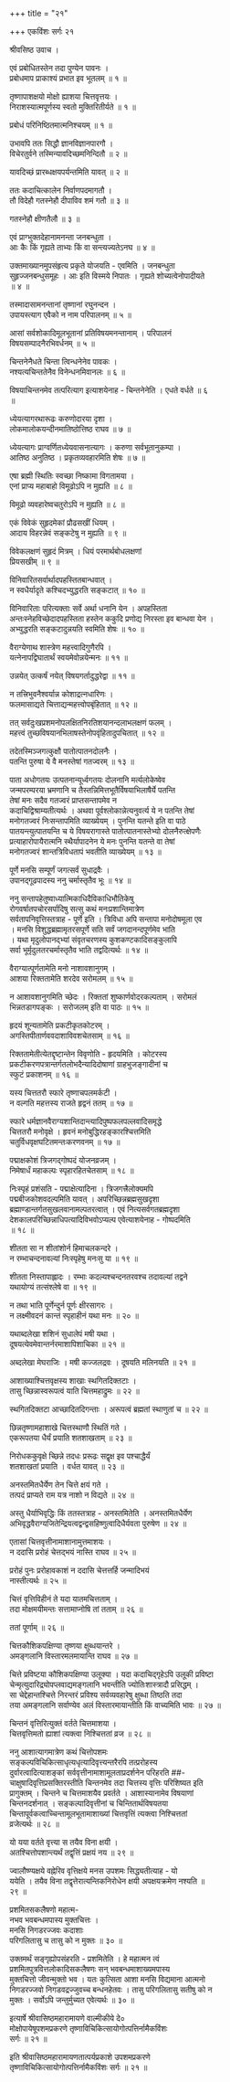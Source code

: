 +++
title = "२१"

+++
एकविंशः सर्गः २१   
  
श्रीवसिष्ठ उवाच ।  
  
एवं प्रबोधितस्तेन तदा पुण्येन पावनः ।  
प्रबोधमाप प्राकाश्यं प्रभात इव भूतलम् ॥ १ ॥  
  
तृष्णापाशक्षयो मोक्षो ह्याशया चित्तवृत्तयः ।  
निराशस्यात्मपूर्णस्य स्वतो मुक्तिरितीर्यते ॥ १ ॥  
  
प्रबोधं परिनिष्ठितमात्मनिश्चयम् ॥ १ ॥  
  
उभावपि ततः सिद्धौ ज्ञानविज्ञानपारगौ ।  
विचेरतुर्वने तस्मिन्यावदिच्छमनिन्दितौ ॥ २ ॥  
  
यावदिच्छं प्रारब्धक्षयपर्यन्तमिति यावत् ॥ २ ॥  
  
ततः कदाचित्कालेन निर्वाणपदमागतौ ।  
तौ विदेहौ गतस्नेहौ दीपाविव शमं गतौ ॥ ३ ॥  
  
गतस्नेहौ क्षीणतैलौ ॥ ३ ॥  
  
एवं प्राग्भुक्तदेहानामनन्ता जनबन्धुता ।  
आः कैः किं गृह्यते ताभ्यः किं वा सन्त्यज्यतेऽनघ ॥ ४ ॥  
  
उक्तमाख्यानमुपसंहृत्य प्रकृते योजयति - एवमिति । जनबन्धुता   
सुहृज्जनबन्धुसमूहः । आः इति विस्मये निपातः । गृह्यते शोच्यत्वेनोपादीयते   
॥ ४ ॥  
  
तस्मादासामनन्तानां तृष्णानां रघुनन्दन ।  
उपायस्त्याग एवैको न नाम परिपालनम् ॥ ५ ॥  
  
आसां सर्वशोकादिमूलभूतानां प्रतिविषयमनन्तानाम् । परिपालनं   
विषयसम्पादनैरभिवर्धनम् ॥ ५ ॥  
  
चिन्तनेनैधते चिन्ता त्विन्धनेनेव पावकः ।  
नश्यत्यचिन्ततेनैव विनेन्धनमिवानलः ॥ ६ ॥  
  
विषयाचिन्तनमेव तत्परित्याग इत्याशयेनाह - चिन्तनेनेति । एधते वर्धते ॥ ६   
॥  
  
ध्येयत्यागरथारूढः करुणोदारया दृशा ।  
लोकमालोकयन्दीनमातिष्ठोत्तिष्ठ राघव ॥ ७ ॥  
  
ध्येयत्यागः प्राग्वर्णितध्येयवासनात्यागः । करुणा सर्वभूतानुकम्पा ।   
आतिष्ठ अनुतिष्ठ । प्रकृतव्यवहारमिति शेषः ॥ ७ ॥  
  
एषा ब्रह्मी स्थितिः स्वच्छा निष्कामा विगतामया ।  
एनां प्राप्य महाबाहो विमूढोऽपि न मुह्यति ॥ ८ ॥  
  
विमूढो व्यवहारेष्वचतुरोऽपि न मुह्यति ॥ ८ ॥  
  
एकं विवेकं सुहृदमेकां प्रौढसखीं धियम् ।  
आदाय विहरन्नेवं सङ्कटेषु न मुह्यति ॥ ९ ॥  
  
विवेकलक्षणं सुहृदं मित्रम् । धियं परमार्थबोधलक्षणां   
प्रियसखीम् ॥ ९ ॥  
  
विनिवारितसर्वार्थादपहस्तितबान्धवात् ।  
न स्वधैर्यादृते कश्चिदभ्युद्धरति सङ्कटात् ॥ १० ॥  
  
विनिवारिताः परित्यक्ताः सर्वे अर्था धनानि येन । अपहस्तिता   
अन्तःस्नेहविच्छेदादपहस्तिता हस्तेन ककुदि प्रणोद्य निरस्ता इव बान्धवा येन ।   
अभ्युद्धरति सङ्कटादुन्नयति स्वमिति शेषः ॥ १० ॥  
  
वैराग्येणाथ शास्त्रेण महत्त्वादिगुणैरपि ।  
यत्नेनापद्विघातार्थं स्वयमेवोन्नयेन्मनः ॥ ११ ॥  
  
उन्नयेत् उत्कर्षं नयेत् विषयगर्तादुद्धरेद्वा ॥ ११ ॥  
  
न तत्त्रिभुवनैश्वर्यान्न कोशाद्रत्नधारिणः ।  
फलमासाद्यते चित्ताद्यन्महत्त्वोपबृंहितात् ॥ १२ ॥  
  
तत् सर्वदुःखप्रशमनोपलक्षितनिरतिशयानन्दलाभलक्षणं फलम् ।   
महत्त्वं तुच्छविषयानभिलाषस्तेनोपवृंहितादुपचितात् ॥ १२ ॥  
  
तदेतस्मिञ्जगत्कुक्षौ पातोत्पातनदोलनैः ।  
पतन्ति पुरुषा ये वै मनस्तेषां गतज्वरम् ॥ १३ ॥  
  
पाता अधोगतयः उत्पतनान्यूर्ध्वगतयः दोलनानि मर्त्यलोकेष्वेव   
जन्मपरम्परया भ्रमणानि च तैस्तन्निमित्तभूतैर्विषयाभिलाषैर्ये पतन्ति   
तेषां मनः सदैव गतज्वरं प्राप्तसन्तापमेव न   
कदाचिद्विश्राम्यतीत्यर्थः । अथवा पूर्वश्लोकान्नेत्यनुवर्त्य ये न पतन्ति तेषां   
मनोगतज्वरं निःसन्तापमिति व्याख्येयम् । पुनन्ति यतन्ते इति वा पाठे   
पातयन्त्युत्पातयन्ति च ये विषयरागास्ते पातोत्पातनास्तेभ्यो दोलनैरुत्क्षेपणैः   
प्रत्याहारोपायैरात्मनि स्थैर्यापादनेन ये मनः पुनन्ति यतन्ते वा तेषां   
मनोगतज्वरं शान्तत्रिविधतापं भवतीति व्याख्येयम् ॥ १३ ॥  
  
पूर्णे मनसि सम्पूर्णं जगत्सर्वं सुधाद्रवैः ।  
उपानद्गूढपादस्य ननु चर्मास्तृतैव भूः ॥ १४ ॥  
  
ननु सन्तापहेतुष्वाध्यात्मिकाधिदैविकाधिभौतिकेषु   
रोगवर्षातपचोरसर्पादिषु सत्सु कथं मनःप्रशान्तिमात्रेण   
सर्वतापनिवृत्तिस्तत्राह - पूर्णे इति । त्रिविधा अपि सन्तापा मनोदोषमूला एव   
। मनसि विशुद्धब्रह्मामृतरसपूर्णे सति सर्वं जगदानन्दपूर्णमेव भाति   
। यथा मृदुलोपानद्भ्यां संवृतचरणस्य कुशकण्टकादिसङ्कुलापि   
सर्वा भूर्मृदुलतरचर्मास्तृतैव भाति तद्वदित्यर्थः ॥ १४ ॥  
  
वैराग्यात्पूर्णतामेति मनो नाशावशानुगम् ।  
आशया रिक्ततामेति शरदेव सरोमलम् ॥ १५ ॥  
  
न आशावशानुगमिति च्छेदः । रिक्ततां शुष्कार्णवोदरकल्पताम् । सरोमलं   
भिन्नतडागपङ्कः । सरोजलम् इति वा पाठः ॥ १५ ॥  
  
हृदयं शून्यतामेति प्रकटीकृतकोटरम् ।  
अगस्तिपीतार्णववदाशाविवशचेतसाम् ॥ १६ ॥  
  
रिक्ततामेतीत्येतद्दृष्टान्तेन विवृणोति - हृदयमिति । कोटरस्य   
प्रकटीकरणपत्रान्तर्गतलोभदैन्यादिदोषाणां ग्राहभुजङ्गादीनां च   
स्फुटं प्रकाशनम् ॥ १६ ॥  
  
यस्य चित्ततरौ स्फारे तृष्णाचपलमर्कटी ।  
न वल्गति महत्तस्य राजते हृद्वनं ततम् ॥ १७ ॥  
  
स्फारे धर्मज्ञानवैराग्यशान्तिदान्त्यादिपुष्पफलपल्लवादिसमृद्धे   
चित्ततरौ मनोवृक्षे । हृवनं मनोबुद्धिरहङ्कारश्चित्तमिति   
चतुर्विधवृक्षघटितमन्तःकरणवनम् ॥ १७ ॥  
  
पद्माक्षकोशं त्रिजगद्गोष्पदं योजनव्रजम् ।  
निमेषार्धं महाकल्पः स्पृहारहितचेतसाम् ॥ १८ ॥  
  
निःस्पृहं प्रशंसति - पद्माक्षेत्यादिना । त्रिजगत्त्रैलोक्यमपि   
पद्मबीजकोशवदल्पमिति यावत् । अपरिच्छिन्नब्रह्मसुखदृशा   
ब्रह्माण्डान्तर्गतसुखलवानामल्पतरत्वात् । एवं नित्यसर्वगतब्रह्मदृशा   
देशकालपरिच्छिन्नाधिपत्यादिविभवोऽप्यल्प एवेत्याशयेनाह - गोष्पदमिति   
॥ १८ ॥  
  
शीतता सा न शीतांशोर्न हिमाचलकन्दरे ।  
न रम्भाचन्दनावल्यां निःस्पृहेषु मनःसु या ॥ १९ ॥  
  
शीतता निस्तापाह्लादः । रम्भाः कदल्यश्चन्दनतरवश्च तदावल्यां तद्वने   
यथायोग्यं तत्संश्लेषे वा ॥ १९ ॥  
  
न तथा भाति पूर्णेन्दुर्न पूर्णः क्षीरसागरः ।  
न लक्ष्मीवदनं कान्तं स्पृहाहीनं यथा मनः ॥ २० ॥  
  
यथाब्दलेखा शशिनं सुधालेपं मषी यथा ।  
दूषयत्येवमेवान्तर्नरमाशापिशाचिका ॥ २१ ॥  
  
अब्दलेखा मेघराजिः । मषी कज्जलद्रवः । दूषयति मलिनयति ॥ २१ ॥  
  
आशाख्याश्चित्तवृक्षस्य शाखाः स्थगितदिक्तटाः ।  
तासु च्छिन्नास्वरूपत्वं याति चित्तमहाद्रुमः ॥ २२ ॥  
  
स्थगितदिक्तटा आच्छादितदिगन्ताः । अरूपत्वं ब्रह्मतां स्थाणुतां च ॥ २२ ॥  
  
छिन्नतृष्णामहाशाखे चित्तस्थाणौ स्थितिं गते ।  
एकरूपतया धैर्यं प्रयाति शतशाखताम् ॥ २३ ॥  
  
निरोधककुवृक्षे च्छिन्ने तदधः प्ररूढः सद्वृक्ष इव पश्चाद्धैर्यं   
शतशाखतां प्रयाति । वर्धत यावत् ॥ २३ ॥  
  
अनस्तमितधैर्येण तेन चित्ते क्षयं गते ।  
तत्पदं प्राप्यते राम यत्र नाशो न विद्यते ॥ २४ ॥  
  
अस्तु धैर्याभिवृद्धिः किं ततस्तत्राह - अनस्तमितेति । अनस्तमितधैर्येण   
अभिवृद्धवैराग्यजितेन्द्रियत्वद्वन्द्वसहिष्णुत्वादिधैर्यवता पुरुषेण ॥ २४ ॥  
  
एतासां चित्तवृत्तीनामाशानामुत्तमाशयः ।  
न ददासि प्ररोहं चेत्तद्भयं नास्ति राघव ॥ २५ ॥  
  
प्ररोहं पुनः प्ररोहावकाशं न ददासि चेत्तत्तर्हि जन्मादिभयं   
नास्तीत्यर्थः ॥ २५ ॥  
  
चित्तं वृत्तिविहीनं ते यदा यातमचित्तताम् ।  
तदा मोक्षमयीमन्तः सत्तामाप्नोषि तां तताम् ॥ २६ ॥  
  
ततां पूर्णाम् ॥ २६ ॥  
  
चित्तकौशिकपक्षिण्या तृष्णया क्षुब्धयान्तरे ।  
अमङ्गलानि विस्तारमलमायान्ति राघव ॥ २७ ॥  
  
चित्ते प्रविष्टया कौशिकपक्षिण्या उलूक्या । यदा कदाचिद्गृहेऽपि उलूकी प्रविष्टा   
चेन्मृत्युदारिद्र्योपप्लवाद्यमङ्गलानि भवन्तीति ज्योतिःशास्त्रादौ प्रसिद्धम् ।   
सा चेद्देहान्तश्चित्ते निरन्तरं प्रविश्य सर्वव्यवहारेषु क्षुब्धा तिष्ठति तदा   
तया अमङ्गलानि सर्वाण्येव अलं विस्तारमायान्तीति किं वाच्यमिति भावः ॥ २७ ॥  
  
चिन्तनं वृत्तिरित्युक्तं वर्तते चित्तमाशया ।  
चित्तवृत्तिमतो ह्याशां त्यक्त्वा निश्चित्ततां व्रज ॥ २८ ॥  
  
ननु आशात्यागमात्रेण कथं चित्तोपशमः   
सङ्कल्पविचिकित्साधृत्यधृत्यादिवृत्त्यन्तरैरपि तत्प्ररोहस्य   
दुर्वारत्वादित्याशङ्कां सर्ववृत्तीनामाशामूलताप्रदर्शनेन परिहरति ##-  
चाक्षुषादिवृत्तिप्रसक्तिरस्तीति चिन्तनमेव तदा चित्तस्य वृत्तिः परिशिष्यत इति   
प्रागुक्तम् । चिन्तने च चित्तमाशयैव प्रवर्तते । आशास्यानामेव विषयाणां   
चिन्तनदर्शनात् । सङ्कल्पादिवृत्तीनां च चिन्तितार्थविषयतया   
चिन्तापूर्वकत्वाच्चिन्तामूलभूतामाशाख्यां चित्तवृत्तिं त्यक्त्वा निश्चित्ततां   
व्रजेत्यर्थः ॥ २८ ॥  
  
यो यया वर्तते वृत्त्या स तयैव विना क्षयी ।  
अतश्चित्तोपशान्त्यर्थं तद्वृत्तिं प्रक्षयं नय ॥ २९ ॥  
  
ज्वालौष्ण्यक्षये वह्नेरिव वृत्तिक्षये मनस उपशमः सिद्ध्यतीत्याह - यो   
ययेति । तयैव विना तद्वृत्तेरात्यन्तिकनिरोधेन क्षयी अपक्षयक्रमेण नश्यति ॥   
२९ ॥  
  
प्रशमितसकलैषणो महात्म-  
नभव भवबन्धमपास्य मुक्तचित्तः ।  
मनसि निगडरज्जवः कदाशाः  
परिगलितासु च तासु को न मुक्तः ॥ ३० ॥  
  
उक्तमर्थं सङ्गृह्योपसंहरति - प्रशमितेति । हे महात्मन त्वं   
प्रशमितपुत्रवित्तलोकादिसकलैषणः सन् भवबन्धमाशाख्यमपास्य   
मुक्तचित्तो जीवन्मुक्तो भव । यतः कुत्सिता आशा मनसि विद्यमाना आत्मनो   
निगडरज्जवो निगडवद्रज्जुवच्च बन्धनहेतवः । तासु परिगलितासु सतीषु को न   
मुक्तः । सर्वोऽपि जन्तुर्मुच्यत एवेत्यर्थः ॥ ३० ॥  
  
इत्यार्षे श्रीवासिष्ठमहारामायणे वाल्मीकीये दे०   
मोक्षोपायेषूपशमप्रकरणे तृष्णाविचिकित्सायोगोत्पत्तिर्नामैकविंशः   
सर्गः ॥ २१ ॥  
  
इति श्रीवासिष्ठमहारामायणतात्पर्यप्रकाशे उपशमप्रकरणे   
तृष्णाविचिकित्सायोगोत्पत्तिर्नामैकविंशः सर्गः ॥ २१ ॥  
  
  